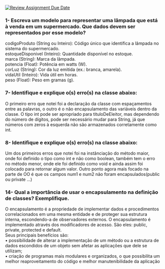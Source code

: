 [![Review Assignment Due Date](https://classroom.github.com/assets/deadline-readme-button-22041afd0340ce965d47ae6ef1cefeee28c7c493a6346c4f15d667ab976d596c.svg)](https://classroom.github.com/a/4j22Em04)

<h3>1- Escreva um modelo para representar uma lâmpada que está à venda em
um supermercado. Que dados devem ser representados por esse modelo?</h3>
<p> 
    codigoProduto (String ou Inteiro): Código único que identifica a lâmpada no sistema do supermercado.<br>
    estoqueDisponivel (Inteiro): Quantidade disponível no estoque.<br>
    marca (String): Marca da lâmpada.<br>
    potencia (Float): Potência em watts (W).<br>
    corLuz (String): Cor da luz emitida (ex.: branca, amarela).<br>
    vidaUtil (Inteiro): Vida útil em horas.<br>
    peso (Float): Peso em gramas (g).
</p>

<h3>7- Identifique e explique o(s) erro(s) na classe abaixo:</h3>
<p>O primeiro erro que notei foi a declaração da classe com espaçamentos entre as palavras, o outro é o não encapsulamento das variáveis dentro da classe. O tipo int pode ser apropriado para tituloDeEleitor, mas dependendo do número de dígitos, pode ser necessário mudar para String, já que números com zeros à esquerda não são armazenados corretamente como int.</p>

<h3>8- Identifique e explique o(s) erro(s) na classe abaixo:</h3>
<p>Um dos primeiros erros que notei foi na instânciação do método maior, onde foi definido o tipo como int e não como boolean, também tem o erro no método menor, onde ele foi definido como void e ainda assim foi colocado para retornar algum valor. Outro ponto agora mais focado na parte de OO é que os campos num1 e num2 não foram encapsulados(public ou private ...)</p>

<h3>14- Qual a importância de usar o encapsulamento na definição de classes? Exemplifique.</h3>
<p>O encapsulamento é a propriedade de implementar dados e procedimentos correlacionados em uma mesma entidade e de proteger sua estrutura
interna, escondendo-a de observadores externos. O encapsulamento é implementado através dos modificadores de acesso. São eles: public, private, protected e default.<br>
Seus principais benefícios são:<br>
• possibilidade de alterar a implementação de um método ou a estrutura
de dados escondidos de um objeto sem afetar as aplicações que dele se
utilizam;<br>
• criação de programas mais modulares e organizados, o que possibilita
um melhor reaproveitamento do código e melhor manutenibilidade da
aplicação</p>
